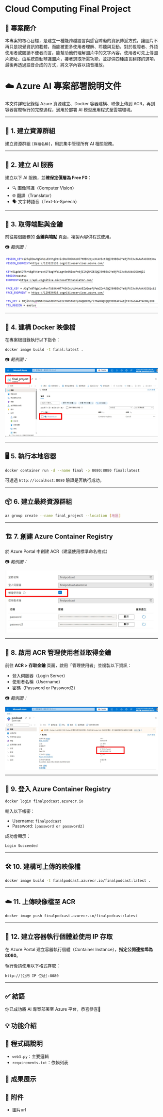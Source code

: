 # Cloud Computing Final Project

## 📘 專案簡介
本專案的核心目標，是建立一種能跨越語言與感官障礙的資訊傳遞方式，讓圖片不再只是視覺資訊的載體，而能被更多使用者理解、聆聽與互動，對於視障者、外語使用者或閱讀不便者而言，能幫助他們理解圖片中的文字內容。使用者可先上傳圖片網址，由系統自動辨識圖片，接著選取所需功能，並提供四種語言翻譯的選項，最後再透過語音合成的方式，將文字內容以語音播放。

# ☁️ Azure AI 專案部署說明文件

本文件詳細紀錄從 Azure 資源建立、Docker 容器建構、映像上傳到 ACR，再到容器實際執行的完整過程，適用於部署 AI 模型應用程式至雲端環境。

---

## 📁 1. 建立資源群組

建立資源群組 `[群組名稱]`，用於集中管理所有 AI 相關服務。

---

## 🤖 2. 建立 AI 服務

建立以下 AI 服務，並**確保定價層為 Free F0**：

- 🔍 圖像辨識（Computer Vision）
- 🌐 翻譯（Translator）
- 🗣️ 文字轉語音（Text-to-Speech）

---

## 🔑 3. 取得端點與金鑰

前往每個服務的 **金鑰與端點** 頁面，複製內容供程式使用。

📷 *範例圖：*

![端點與金鑰位置](combined/img/1.png)


---

## 🐳 4. 建構 Docker 映像檔

在專案根目錄執行以下指令：

```bash
docker image build -t final:latest .
```

📷 *範例圖：*


![建構映像檔畫面](combined/img/002.png)


---

## 🖥️ 5. 執行本地容器

```bash
docker container run -d --name final -p 8080:8080 final:latest
```

可透過 `http://localhost:8080` 驗證是否執行成功。

---

## 📦 6. 建立最終資源群組

```bash
az group create --name final_project --location [地區]
```

---

## 🏗️ 7. 創建 Azure Container Registry

於 Azure Portal 中創建 ACR（建議使用標準命名格式）

📷 *範例圖：*


![建立 ACR 畫面](combined/img/003.png)


---

## 🔐 8. 啟用 ACR 管理使用者並取得金鑰

前往 **ACR > 存取金鑰** 頁面，啟用「管理使用者」並複製以下資訊：

- 登入伺服器（Login Server）
- 使用者名稱（Username）
- 密碼（Password or Password2）

📷 *範例圖：*

![取得 ACR 金鑰](combined/img/004.png)

---

## 🔑 9. 登入 Azure Container Registry

```bash
docker login finalpodcast.azurecr.io
```

輸入以下帳密：

- Username: `finalpodcast`
- Password: `[password or password2]`

成功會顯示：

```bash
Login Succeeded
```

---

## 🛠️ 10. 建構可上傳的映像檔

```bash
docker image build -t finalpodcast.azurecr.io/finalpodcast:latest .
```

---

## ☁️ 11. 上傳映像檔至 ACR

```bash
docker image push finalpodcast.azurecr.io/finalpodcast:latest
```

---

## 🚀 12. 建立容器執行個體並使用 IP 存取

在 Azure Portal 建立容器執行個體（Container Instance），**指定公開連接埠為 8080**。

執行後請使用以下格式存取：

```
http://[公用 IP 位址]:8080
```
---

## ✅ 結語

你已成功將 AI 專案部署至 Azure 平台，恭喜恭喜🎊
















## 💡 功能介紹


## 🧾 程式碼說明
- `web3.py`：主要邏輯
- `requirements.txt`：依賴列表

## 📸 成果展示


## 📎 附件
- 圖片url